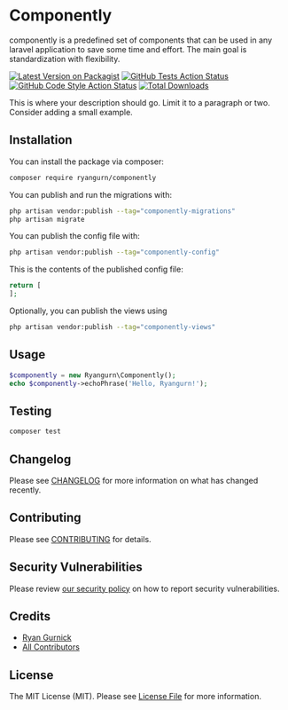 # Componently 

componently is a predefined set of components that can be used in any laravel application to save some time and effort. The main goal is standardization with flexibility.

[![Latest Version on Packagist](https://img.shields.io/packagist/v/ryangurn/componently.svg?style=flat-square)](https://packagist.org/packages/ryangurn/componently)
[![GitHub Tests Action Status](https://img.shields.io/github/workflow/status/ryangurn/componently/run-tests?label=tests)](https://github.com/ryangurn/componently/actions?query=workflow%3Arun-tests+branch%3Amain)
[![GitHub Code Style Action Status](https://img.shields.io/github/workflow/status/ryangurn/componently/Check%20&%20fix%20styling?label=code%20style)](https://github.com/ryangurn/componently/actions?query=workflow%3A"Check+%26+fix+styling"+branch%3Amain)
[![Total Downloads](https://img.shields.io/packagist/dt/ryangurn/componently.svg?style=flat-square)](https://packagist.org/packages/ryangurn/componently)

This is where your description should go. Limit it to a paragraph or two. Consider adding a small example.

## Installation

You can install the package via composer:

```bash
composer require ryangurn/componently
```

You can publish and run the migrations with:

```bash
php artisan vendor:publish --tag="componently-migrations"
php artisan migrate
```

You can publish the config file with:

```bash
php artisan vendor:publish --tag="componently-config"
```

This is the contents of the published config file:

```php
return [
];
```

Optionally, you can publish the views using

```bash
php artisan vendor:publish --tag="componently-views"
```

## Usage

```php
$componently = new Ryangurn\Componently();
echo $componently->echoPhrase('Hello, Ryangurn!');
```

## Testing

```bash
composer test
```

## Changelog

Please see [CHANGELOG](CHANGELOG.md) for more information on what has changed recently.

## Contributing

Please see [CONTRIBUTING](.github/CONTRIBUTING.md) for details.

## Security Vulnerabilities

Please review [our security policy](../../security/policy) on how to report security vulnerabilities.

## Credits

- [Ryan Gurnick](https://github.com/ryangurn)
- [All Contributors](../../contributors)

## License

The MIT License (MIT). Please see [License File](LICENSE.md) for more information.
